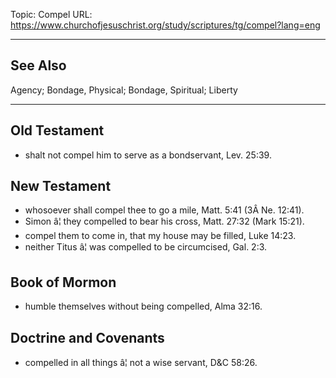 Topic: Compel
URL: https://www.churchofjesuschrist.org/study/scriptures/tg/compel?lang=eng

---

## See Also

Agency; Bondage, Physical; Bondage, Spiritual; Liberty

---

## Old Testament

- shalt not compel him to serve as a bondservant, Lev. 25:39.

## New Testament

- whosoever shall compel thee to go a mile, Matt. 5:41 (3Â Ne. 12:41).
- Simon â¦ they compelled to bear his cross, Matt. 27:32 (Mark 15:21).
- compel them to come in, that my house may be filled, Luke 14:23.
- neither Titus â¦ was compelled to be circumcised, Gal. 2:3.

## Book of Mormon

- humble themselves without being compelled, Alma 32:16.

## Doctrine and Covenants

- compelled in all things â¦ not a wise servant, D&C 58:26.

